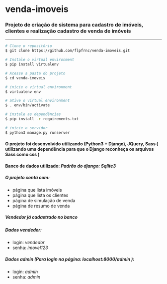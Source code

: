 # venda-imoveis
### Projeto de criação de sistema para cadastro de imóveis, clientes e realização cadastro de venda de imóveis
<hr>

```bash
# Clone o repositório
$ git clone https://github.com/flpfrnc/venda-imoveis.git

# Instale o virtual environment
$ pip install virtualenv

# Acesse a pasta do projeto
$ cd venda-imoveis

# inicie o virtual environment
$ virtualenv env

# ative o virtual environment
$ . env/bin/activate

# instale as dependências
$ pip install -r requirements.txt

# inicie o servidor
$ python3 manage.py runserver
```

#### O projeto foi desenvolvido utilizando (Python3 + Django), JQuery, Sass ( utilizando uma dependência para que o Django reconheça os arquivos Sass como css )
#### Banco de dados utilizado: <i>Padrão do django: Sqlite3</i>
##### O projeto conta com:
- página que lista imóveis
- página que lista os clientes
- página de simulação de venda
- página de resumo de venda

##### Vendedor já cadastrado no banco
##### Dados vendedor:
- login: <i>vendedor</i>
- senha: <i>imovel123</i>

##### Dados admin (Para login na página: <i>localhost:8000/admin</i> ):
- login: <i>admin</i>
- senha: <i>admin</i>

